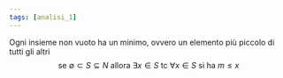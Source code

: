 ```yaml
---
tags: [analisi_1]
---
```

Ogni insieme non vuoto ha un minimo, ovvero un elemento più piccolo di tutti gli altri$$\text{se }\emptyset \subset S \subseteq N \text{ allora } \exists x \in S \text{ tc } \forall x \in S \text{ si ha } m \le x$$
